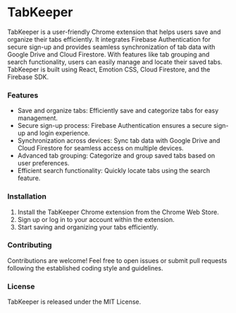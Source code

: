 # TabKeeper
TabKeeper is a user-friendly Chrome extension that helps users save and organize their tabs efficiently. It integrates Firebase Authentication for secure sign-up and provides seamless synchronization of tab data with Google Drive and Cloud Firestore. With features like tab grouping and search functionality, users can easily manage and locate their saved tabs. TabKeeper is built using React, Emotion CSS, Cloud Firestore, and the Firebase SDK.


### Features
- Save and organize tabs: Efficiently save and categorize tabs for easy management.
- Secure sign-up process: Firebase Authentication ensures a secure sign-up and login experience.
- Synchronization across devices: Sync tab data with Google Drive and Cloud Firestore for seamless access on multiple devices.
- Advanced tab grouping: Categorize and group saved tabs based on user preferences.
- Efficient search functionality: Quickly locate tabs using the search feature.


### Installation
1. Install the TabKeeper Chrome extension from the Chrome Web Store.
2. Sign up or log in to your account within the extension.
3. Start saving and organizing your tabs efficiently.


### Contributing
Contributions are welcome! Feel free to open issues or submit pull requests following the established coding style and guidelines.

### License
TabKeeper is released under the MIT License.
